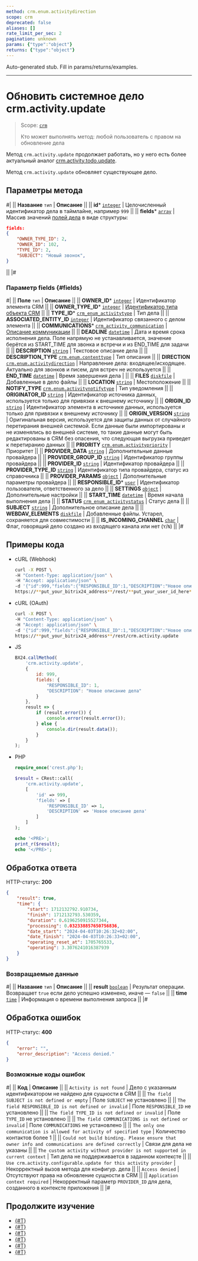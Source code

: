 ```yaml
---
method: crm.enum.activitydirection
scope: crm
deprecated: false
aliases: []
rate_limit_per_sec: 2
pagination: unknown
params: {"type":"object"}
returns: {"type":"object"}
---
```


Auto-generated stub. Fill in params/returns/examples.

---

# Обновить системное дело crm.activity.update

> Scope: [`crm`](../../../../scopes/permissions.md)
>
> Кто может выполнять метод: любой пользователь с правом на обновление дела



Метод `crm.activity.update` продолжает работать, но у него есть более актуальный аналог [crm.activity.todo.update](../todo/crm-activity-todo-update.md).



Метод `crm.activity.update` обновляет существующее дело.

## Параметры метода



#|
|| **Название**
`тип` | **Описание** ||
|| **id***
[`integer`](../../../../data-types.md) | Целочисленный идентификатор дела в таймлайне, например `999` ||
|| **fields***
[`array`](../../../../data-types.md) |  Массив значений [полей дела](#fields) в виде структуры:

```json
fields:
{
    "OWNER_TYPE_ID": 2, 
    "OWNER_ID": 102, 
    "TYPE_ID": 2, 
    "SUBJECT": "Новый звонок",
}
```
||
|#

### Параметр fields {#fields}



#|
|| **Поле** `тип` | **Описание** ||
|| **OWNER_ID***
[`integer`](../../../data-types.md) | Идентификатор элемента CRM ||
|| **OWNER_TYPE_ID***
[`integer`](../../../data-types.md) | [Идентификатор типа объекта CRM](../../../data-types.md#object_type) ||
|| **TYPE_ID***
[`crm_enum_activitytype`](../../../data-types.md) | Тип дела ||
|| **ASSOCIATED_ENTITY_ID**
[`integer`](../../../../data-types.md) | Идентификатор связанного с делом элемента ||
|| **COMMUNICATIONS***
[`crm_activity_communication`](../../../data-types.md) | [Описание коммуникации](./crm-activity-communication-fields.md) ||
|| **DEADLINE**
[`datetime`](../../../data-types.md) | Дата и время срока исполнения дела. Поле напрямую не устанавливается, значение берётся из START_TIME для звонка и встречи и из END_TIME для задачи ||
|| **DESCRIPTION**
[`string`](../../../data-types.md) | Текстовое описание дела ||
|| **DESCRIPTION_TYPE**
[`crm.enum.contenttype`](../../../data-types.md) | Тип описания ||
|| **DIRECTION**
[`crm.enum.activitydirection`](../../../data-types.md) | Направление дела: входящее/исходящее. Актуально для звонков и писем, для встреч не используется ||
|| **END_TIME**
[`datetime`](../../../data-types.md) | Время завершения дела | ||
|| **FILES**
[`diskfile`](../../../data-types.md) | Добавленные в дело файлы ||
|| **LOCATION**
[`string`](../../../data-types.md) | Местоположение ||
|| **NOTIFY_TYPE**
[`crm.enum.activitynotifytype`](../../../data-types.md) | Тип уведомления ||
|| **ORIGINATOR_ID**
[`string`](../../../data-types.md) | Идентификатор источника данных, используется только для привязки к внешнему источнику ||
|| **ORIGIN_ID**
[`string`](../../../data-types.md) | Идентификатор элемента в источнике данных, используется только для привязки к внешнему источнику ||
|| **ORIGIN_VERSION**
[`string`](../../../data-types.md) | Оригинальная версия, используется для защиты данных от случайного перетирания внешней системой. Если данные были импортированы и не изменялись во внешней системе, то такие данные могут быть редактированы в CRM без опасения, что следующая выгрузка приведет к перетиранию данных ||
|| **PRIORITY**
[`crm.enum.activitypriority`](../../../data-types.md) | Приоритет ||
|| **PROVIDER_DATA**
[`string`](../../../data-types.md) | Дополнительные данные провайдера ||
|| **PROVIDER_GROUP_ID**
[`string`](../../../data-types.md) | Идентификатор группы провайдера ||
|| **PROVIDER_ID**
[`string`](../../../data-types.md) | Идентификатор провайдера ||
|| **PROVIDER_TYPE_ID**
[`string`](../../../data-types.md) | Идентификатор типа провайдера, статус из справочника ||
|| **PROVIDER_PARAMS**
[`object`](../../../data-types.md) | Дополнительные параметры провайдера ||
|| **RESPONSIBLE_ID***
[`user`](../../../data-types.md) | Идентификатор пользователя, ответственного за дело ||
|| **SETTINGS**
[`object`](../../../data-types.md) | Дополнительные настройки ||
|| **START_TIME**
[`datetime`](../../../data-types.md) | Время начала выполнения дела ||
|| **STATUS**
[`crm_enum_activitystatus`](../../../data-types.md) | Статус дела ||
|| **SUBJECT**
[`string`](../../../data-types.md) | Дополнительное описание дела ||
|| **WEBDAV_ELEMENTS**
[`diskfile`](../../../data-types.md) | Добавленные файлы. Устарел, сохраняется для совместимости ||
|| **IS_INCOMING_CHANNEL**
[`char`](../../../data-types.md) | Флаг, говорящий дело создано из входящего канала или нет (`Y`/`N`) ||
|#


## Примеры кода





- cURL (Webhook)

    ```bash
    curl -X POST \
    -H "Content-Type: application/json" \
    -H "Accept: application/json" \
    -d '{"id":999,"fields":{"RESPONSIBLE_ID":1,"DESCRIPTION":"Новое описание дела"}}' \
    https://**put_your_bitrix24_address**/rest/**put_your_user_id_here**/**put_your_webbhook_here**/crm.activity.update
    ```

- cURL (OAuth)

    ```bash
    curl -X POST \
    -H "Content-Type: application/json" \
    -H "Accept: application/json" \
    -d '{"id":999,"fields":{"RESPONSIBLE_ID":1,"DESCRIPTION":"Новое описание дела"},"auth":"**put_access_token_here**"}' \
    https://**put_your_bitrix24_address**/rest/crm.activity.update
    ```

- JS
    
    ```javascript
    BX24.callMethod(
        'crm.activity.update',
        {
            id: 999,
            fields: {
                "RESPONSIBLE_ID": 1, 
                "DESCRIPTION": "Новое описание дела"
            }
        },
        result => {
            if (result.error()) {
                console.error(result.error());
            } else {
                console.dir(result.data());
            }
        }
    );
    ```


- PHP

    ```php
    require_once('crest.php');

    $result = CRest::call(
        'crm.activity.update',
        [
            'id' => 999,
            'fields' => [
                'RESPONSIBLE_ID' => 1,
                'DESCRIPTION' => 'Новое описание дела'
            ]
        ]
    );

    echo '<PRE>';
    print_r($result);
    echo '</PRE>';
    ```



## Обработка ответа

HTTP-статус: **200**

```json
{
    "result": true,
    "time": {
        "start": 1712132792.910734,
        "finish": 1712132793.530359,
        "duration": 0.6196250915527344,
        "processing": 0.032338857650756836,
        "date_start": "2024-04-03T10:26:32+02:00",
        "date_finish": "2024-04-03T10:26:33+02:00",
        "operating_reset_at": 1705765533,
        "operating": 3.3076241016387939
    }
}
```

### Возвращаемые данные

#|
|| **Название**
`тип` | **Описание** ||
|| **result**
[`boolean`](../../../../data-types.md) | Результат операции. Возвращает `true` если дело успешно изменено, иначе — `false` ||
|| **time**
[`time`](../../../../data-types.md#time) | Информация о времени выполнения запроса ||
|#

## Обработка ошибок

HTTP-статус: **400**

```json
{
    "error": "",
    "error_description": "Access denied."
}
```



### Возможные коды ошибок

#|
|| **Код** | **Описание** ||
|| `Activity is not found` | Дело с указанным идентификатором не найдено для сущности в CRM ||
|| `The field SUBJECT is not defined or empty` | Поле `SUBJECT` не установлено ||
|| `The field RESPONSIBLE_ID is not defined or invalid` | Поле `RESPONSIBLE_ID` не установлено ||
|| `The field TYPE_ID is not defined or invalid` | Поле `TYPE_ID` не установлено ||
|| `The field COMMUNICATIONS is not defined or invalid` | Поле `COMMUNICATIONS` не установлено ||
|| `The only one communication is allowed for activity of specified type` | Количество контактов более 1 ||
|| `Could not build binding. Please ensure that owner info and communications are defined correctly` | Связи для дела не указаны ||
|| `The custom activity without provider is not supported in current context` | Тип дела не поддерживается в заданном контексте ||
|| `Use crm.activity.configurable.update for this activity provider` | Некорректный вызов метода для конфигур. дела ||
|| `Access denied` | Отсутствуют права на обновление сущности в CRM ||
|| `Application context required` | Некорректный параметр `PROVIDER_ID` для дела, созданного в контексте приложения ||
|#



## Продолжите изучение 

- [{#T}](./crm-activity-add.md)
- [{#T}](./crm-activity-delete.md)
- [{#T}](./crm-activity-get.md)
- [{#T}](./crm-activity-list.md)
- [{#T}](./crm-activity-communication-fields.md)
- [{#T}](./crm-activity-fields.md)
